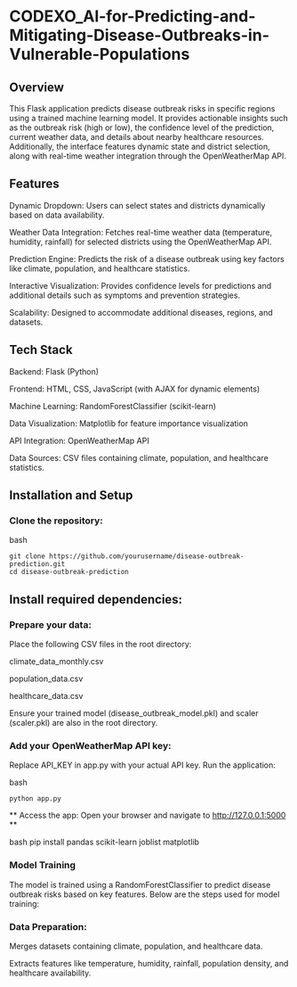 # CODEXO_Al-for-Predicting-and-Mitigating-Disease-Outbreaks-in-Vulnerable-Populations

## Overview

This Flask application predicts disease outbreak risks in specific regions using a trained machine learning model. It provides actionable insights such as the outbreak risk (high or low), the confidence level of the prediction, current weather data, and details about nearby healthcare resources. Additionally, the interface features dynamic state and district selection, along with real-time weather integration through the OpenWeatherMap API.

## Features
Dynamic Dropdown: Users can select states and districts dynamically based on data availability.

Weather Data Integration: Fetches real-time weather data (temperature, humidity, rainfall) for selected districts using the OpenWeatherMap API.

Prediction Engine: Predicts the risk of a disease outbreak using key factors like climate, population, and healthcare statistics.

Interactive Visualization: Provides confidence levels for predictions and additional details such as symptoms and prevention strategies.

Scalability: Designed to accommodate additional diseases, regions, and datasets.

## Tech Stack

Backend: Flask (Python)

Frontend: HTML, CSS, JavaScript (with AJAX for dynamic elements)

Machine Learning: RandomForestClassifier (scikit-learn)

Data Visualization: Matplotlib for feature importance visualization

API Integration: OpenWeatherMap API

Data Sources: CSV files containing climate, population, and healthcare statistics.

## Installation and Setup
### Clone the repository:

 
bash


    git clone https://github.com/yourusername/disease-outbreak-prediction.git
    cd disease-outbreak-prediction


## Install required dependencies:

### Prepare your data:


Place the following CSV files in the root directory:

climate_data_monthly.csv

population_data.csv

healthcare_data.csv

Ensure your trained model (disease_outbreak_model.pkl) and  scaler (scaler.pkl) are also in the root directory.

### Add your OpenWeatherMap API key:

Replace API_KEY in app.py with your actual API key.
Run the application:

bash

    python app.py

** Access the app: Open your browser and navigate to http://127.0.0.1:5000 **

bash 
    pip install pandas scikit-learn joblist matplotlib

### Model Training
The model is trained using a RandomForestClassifier to predict disease outbreak risks based on key features. Below are the steps used for model training:

### Data Preparation:

Merges datasets containing climate, population, and healthcare data.

Extracts features like temperature, humidity, rainfall, population density, and healthcare availability.
